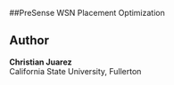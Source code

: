##PreSense WSN Placement Optimization 


## Author
**Christian Juarez**  
California State University, Fullerton 

